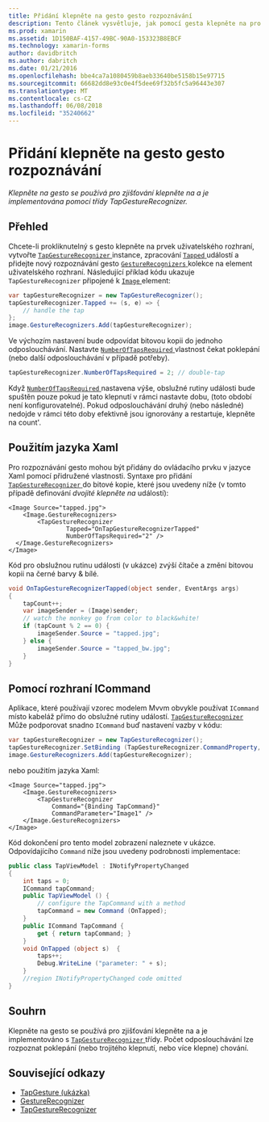 ```yaml
---
title: Přidání klepněte na gesto gesto rozpoznávání
description: Tento článek vysvětluje, jak pomocí gesta klepněte na pro detekci klepněte na aplikaci na platformě Xamarin.Forms. Klepněte na zjišťování je implementováno s třídou TapGestureRecognizer.
ms.prod: xamarin
ms.assetid: 1D150BAF-4157-49BC-90A0-153323B8EBCF
ms.technology: xamarin-forms
author: davidbritch
ms.author: dabritch
ms.date: 01/21/2016
ms.openlocfilehash: bbe4ca7a1080459b8aeb33640be5158b15e97715
ms.sourcegitcommit: 66682dd8e93c0e4f5dee69f32b5fc5a96443e307
ms.translationtype: MT
ms.contentlocale: cs-CZ
ms.lasthandoff: 06/08/2018
ms.locfileid: "35240662"
---
```

# <a name="adding-a-tap-gesture-gesture-recognizer"></a>Přidání klepněte na gesto gesto rozpoznávání

_Klepněte na gesto se používá pro zjišťování klepněte na a je implementována pomocí třídy TapGestureRecognizer._

## <a name="overview"></a>Přehled

Chcete-li prokliknutelný s gesto klepněte na prvek uživatelského rozhraní, vytvořte [ `TapGestureRecognizer` ](https://developer.xamarin.com/api/type/Xamarin.Forms.TapGestureRecognizer/) instance, zpracování [ `Tapped` ](https://developer.xamarin.com/api/event/Xamarin.Forms.TapGestureRecognizer.Tapped/) událostí a přidejte nový rozpoznávání gesto [ `GestureRecognizers` ](https://developer.xamarin.com/api/property/Xamarin.Forms.View.GestureRecognizers/) kolekce na element uživatelského rozhraní. Následující příklad kódu ukazuje `TapGestureRecognizer` připojené k [ `Image` ](https://developer.xamarin.com/api/type/Xamarin.Forms.Image/) element:

```csharp
var tapGestureRecognizer = new TapGestureRecognizer();
tapGestureRecognizer.Tapped += (s, e) => {
    // handle the tap
};
image.GestureRecognizers.Add(tapGestureRecognizer);
```

Ve výchozím nastavení bude odpovídat bitovou kopii do jednoho odposlouchávání. Nastavte [ `NumberOfTapsRequired` ](https://developer.xamarin.com/api/property/Xamarin.Forms.TapGestureRecognizer.NumberOfTapsRequired/) vlastnost čekat poklepání (nebo další odposlouchávání v případě potřeby).

```csharp
tapGestureRecognizer.NumberOfTapsRequired = 2; // double-tap
```

Když [ `NumberOfTapsRequired` ](https://developer.xamarin.com/api/property/Xamarin.Forms.TapGestureRecognizer.NumberOfTapsRequired/) nastavena výše, obslužné rutiny události bude spuštěn pouze pokud je tato klepnutí v rámci nastavte dobu, (toto období není konfigurovatelné). Pokud odposlouchávání druhý (nebo následné) nedojde v rámci této doby efektivně jsou ignorovány a restartuje, klepněte na count'.

<a name="Using_Xaml" />

## <a name="using-xaml"></a>Použitím jazyka Xaml

Pro rozpoznávání gesto mohou být přidány do ovládacího prvku v jazyce Xaml pomocí přidružené vlastnosti. Syntaxe pro přidání [ `TapGestureRecognizer` ](https://developer.xamarin.com/api/type/Xamarin.Forms.TapGestureRecognizer/) do bitové kopie, které jsou uvedeny níže (v tomto případě definování *dvojité klepněte na* událostí):

```xaml
<Image Source="tapped.jpg">
    <Image.GestureRecognizers>
        <TapGestureRecognizer
                Tapped="OnTapGestureRecognizerTapped"
                NumberOfTapsRequired="2" />
  </Image.GestureRecognizers>
</Image>
```

Kód pro obslužnou rutinu události (v ukázce) zvýší čítače a změní bitovou kopii na černé barvy &amp; bílé.

```csharp
void OnTapGestureRecognizerTapped(object sender, EventArgs args)
{
    tapCount++;
    var imageSender = (Image)sender;
    // watch the monkey go from color to black&white!
    if (tapCount % 2 == 0) {
        imageSender.Source = "tapped.jpg";
    } else {
        imageSender.Source = "tapped_bw.jpg";
    }
}
```

## <a name="using-icommand"></a>Pomocí rozhraní ICommand

Aplikace, které používají vzorec modelem Mvvm obvykle používat `ICommand` místo kabeláž přímo do obslužné rutiny událostí. [ `TapGestureRecognizer` ](https://developer.xamarin.com/api/type/Xamarin.Forms.TapGestureRecognizer/) Může podporovat snadno `ICommand` buď nastavení vazby v kódu:

```csharp
var tapGestureRecognizer = new TapGestureRecognizer();
tapGestureRecognizer.SetBinding (TapGestureRecognizer.CommandProperty, "TapCommand");
image.GestureRecognizers.Add(tapGestureRecognizer);
```

nebo použitím jazyka Xaml:

```xaml
<Image Source="tapped.jpg">
    <Image.GestureRecognizers>
        <TapGestureRecognizer
            Command="{Binding TapCommand}"
            CommandParameter="Image1" />
    </Image.GestureRecognizers>
</Image>
```

Kód dokončení pro tento model zobrazení naleznete v ukázce. Odpovídajícího `Command` níže jsou uvedeny podrobnosti implementace:

```csharp
public class TapViewModel : INotifyPropertyChanged
{
    int taps = 0;
    ICommand tapCommand;
    public TapViewModel () {
        // configure the TapCommand with a method
        tapCommand = new Command (OnTapped);
    }
    public ICommand TapCommand {
        get { return tapCommand; }
    }
    void OnTapped (object s)  {
        taps++;
        Debug.WriteLine ("parameter: " + s);
    }
    //region INotifyPropertyChanged code omitted
}
```

## <a name="summary"></a>Souhrn

Klepněte na gesto se používá pro zjišťování klepněte na a je implementováno s [ `TapGestureRecognizer` ](https://developer.xamarin.com/api/type/Xamarin.Forms.TapGestureRecognizer/) třídy. Počet odposlouchávání lze rozpoznat poklepání (nebo trojitého klepnutí, nebo více klepne) chování.


## <a name="related-links"></a>Související odkazy

- [TapGesture (ukázka)](https://developer.xamarin.com/samples/xamarin-forms/WorkingWithGestures/TapGesture/)
- [GestureRecognizer](https://developer.xamarin.com/api/type/Xamarin.Forms.GestureRecognizer/)
- [TapGestureRecognizer](https://developer.xamarin.com/api/type/Xamarin.Forms.TapGestureRecognizer/)
